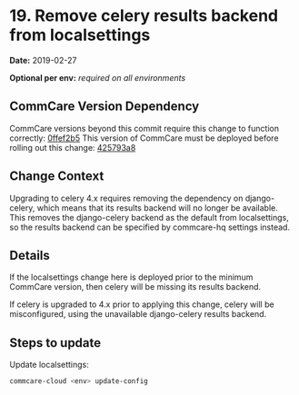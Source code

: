 # 19. Remove celery results backend from localsettings

**Date:** 2019-02-27

**Optional per env:** _required on all environments_


## CommCare Version Dependency
CommCare versions beyond this commit require this change to function correctly:
[0ffef2b5](https://github.com/dimagi/commcare-hq/commit/0ffef2b55910f9476d9aa4c9cc5c7d47b4f4e390)
This version of CommCare must be deployed before rolling out this change:
[425793a8](https://github.com/dimagi/commcare-hq/commit/425793a8928910e993d3a6159ffd4a665d1fbfba)


## Change Context
Upgrading to celery 4.x requires removing the dependency on
django-celery, which means that its results backend will no
longer be available.  This removes the django-celery backend
as the default from localsettings, so the results backend can
be specified by commcare-hq settings instead.

## Details
If the localsettings change here is deployed prior to the
minimum CommCare version, then celery will be missing its
results backend.

If celery is upgraded to 4.x prior to applying this change,
celery will be misconfigured, using the unavailable
django-celery results backend.

## Steps to update
Update localsettings:
```bash
commcare-cloud <env> update-config
```
